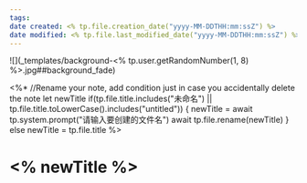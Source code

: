 ```yaml
---
tags:
date created: <% tp.file.creation_date("yyyy-MM-DDTHH:mm:ssZ") %>
date modified: <% tp.file.last_modified_date("yyyy-MM-DDTHH:mm:ssZ") %>
---
```


![](_templates/background-<% tp.user.getRandomNumber(1, 8) %>.jpg##background_fade)

<%*
//Rename your note, add condition just in case you accidentally delete the note
let newTitle
if(tp.file.title.includes("未命名") || tp.file.title.toLowerCase().includes("untitled")) {
    newTitle = await tp.system.prompt("请输入要创建的文件名")
    await tp.file.rename(newTitle)
}
else newTitle = tp.file.title
%>
# <% newTitle %>
